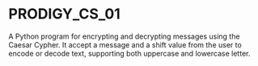 # PRODIGY_CS_01
A Python program for encrypting and decrypting messages using the Caesar Cypher. It accept a message and a shift value from the user to encode or decode text, supporting both uppercase and lowercase letter.
